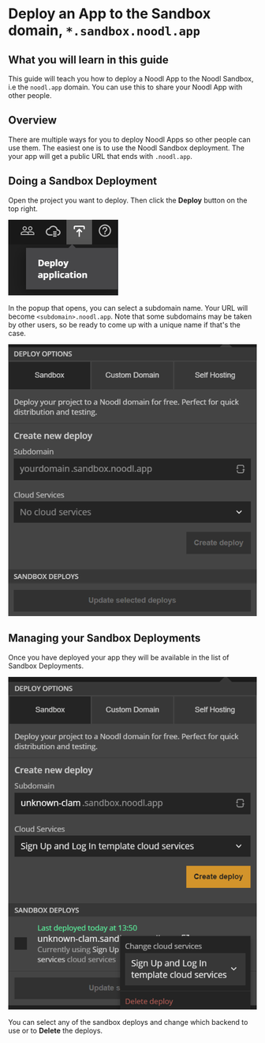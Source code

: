 # Deploy an App to the Sandbox domain, `*.sandbox.noodl.app`

## What you will learn in this guide
This guide will teach you how to deploy a Noodl App to the Noodl Sandbox, i.e the `noodl.app` domain.
You can use this to share your Noodl App with other people.

## Overview
There are multiple ways for you to deploy Noodl Apps so other people can use them. The easiest one is to use the Noodl Sandbox deployment. The your app will get a public URL that ends with `.noodl.app`.

## Doing a Sandbox Deployment
Open the project you want to deploy. Then click the **Deploy** button on the top right.

<div class="ndl-image-with-background s">

![](deploy-button.png)

</div>

In the popup that opens, you can select a subdomain name. Your URL will become `<subdomain>.noodl.app`. Note that some subdomains may be taken by other users, so be ready to come up with a unique name if that's the case.

<div class="ndl-image-with-background l">

![](noodl-deploy-to-noodl-app-domain.png)

</div>

## Managing your Sandbox Deployments
Once you have deployed your app they will be available in the list of Sandbox Deployments.

<div class="ndl-image-with-background m">

![](manage-deploys.png)

</div>

You can select any of the sandbox deploys and change which backend to use or to **Delete** the deploys.